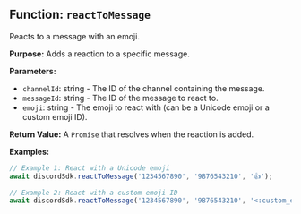## Function: `reactToMessage`

Reacts to a message with an emoji.

**Purpose:**
Adds a reaction to a specific message.

**Parameters:**
- `channelId`: string - The ID of the channel containing the message.
- `messageId`: string - The ID of the message to react to.
- `emoji`: string - The emoji to react with (can be a Unicode emoji or a custom emoji ID).

**Return Value:**
A `Promise` that resolves when the reaction is added.

**Examples:**
```typescript
// Example 1: React with a Unicode emoji
await discordSdk.reactToMessage('1234567890', '9876543210', '👍');

// Example 2: React with a custom emoji ID
await discordSdk.reactToMessage('1234567890', '9876543210', '<:custom_emoji:1234567890>');
```
